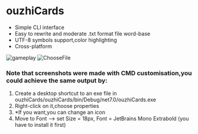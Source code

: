 # ouzhiCards
* Simple CLI interface
* Easy to rewrite and moderate .txt format file word-base
* UTF-8 symbols support,color highlighting
* Cross-platform 

![gameplay](https://user-images.githubusercontent.com/89636691/209673556-4876df33-5a9a-4a55-b66e-82277f910cdd.png)
![ChooseFile](https://user-images.githubusercontent.com/89636691/209672677-36a68b4f-be51-40ee-adb6-b835dabbd832.png)

### Note that screenshots were made with CMD customisation,you could achieve the same output by:
1. Create a desktop shortcut to an exe file in ouzhiCards/ouzhiCards/bin/Debug/net7.0/ouzhiCards.exe
1. Right-click on it,choose properties
1. *If you want,you can change an icon
1. Move to Font --> set Size = 18px, Font = JetBrains Mono Extrabold (you have to install it first)
